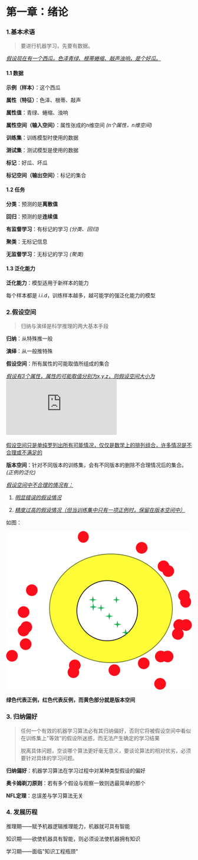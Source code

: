 # 第一章：绪论



### 1.基本术语

> 要进行机器学习，先要有数据。

*<u>假设现在有一个西瓜，色泽青绿、根蒂蜷缩、敲声浊响，是个好瓜。</u>*

#### 1.1 数据

**示例（样本）**：这个西瓜

**属性（特征）**：色泽、根蒂、敲声

**属性值**：青绿、蜷缩、浊响

**属性空间（输入空间）**：属性张成的n维空间 *(n个属性，n维空间)*

**训练集**：训练模型时使用的数据

**测试集**：测试模型是使用的数据

**标记**：好瓜、坏瓜

**标记空间（输出空间）**：标记的集合

#### 1.2 任务

**分类**：预测的是**离散值**

**回归**：预测的是**连续值**

**有监督学习**：有标记的学习 *(分类、回归)*

**聚类**：无标记信息

**无监督学习**：无标记的学习 *(聚类)*

#### 1.3 泛化能力

**泛化能力**：模型适用于新样本的能力

每个样本都是 *i.i.d*，训练样本越多，越可能学的强泛化能力的模型

### 2.假设空间

> 归纳与演绎是科学推理的两大基本手段

**归纳**：从特殊推一般

**演绎**：从一般推特殊

**假设空间**：所有属性的可能取值所组成的集合

<u>*假设有3个属性，属性的可能取值分别为x,y,z，则假设空间大小为![](http://latex.codecogs.com/gif.latex?(x+1)(y+1)(z+1)+1)*</u>

<u>假设空间只是单纯罗列出所有可能情况，仅仅是数学上的排列组合，许多情况是不合理或不满足的</u> 

**版本空间**：针对不同版本的训练集，会有不同版本的删除不合理情况后的集合。*(正例的泛化)*

<u>*假设空间中不合理的情况有：*</u>

1. *<u>明显错误的假设情况</u>*

2. *<u>精度过高的假设情况（但当训练集中只有一项正例时，保留在版本空间中）</u>*

如图：



![image-20190513174324063](assets/image-20190513174324063.png)

​								**绿色代表正例，红色代表反例，而黄色部分就是版本空间**



### 3. 归纳偏好

> 任何一个有效的机器学习算法必有其归纳偏好，否则它将被假设空间中看似在训练集上"等效”的假设所迷惑，而无法产生确定的学习结果
>
> 脱离具体问题，空谈哪个算法更好毫无意义，要谈论算法的相对优劣，必须要针对具体的学习问题。

**归纳偏好**：机器学习算法在学习过程中对某种类型假设的偏好

**奥卡姆剃刀原则**：若有多个假设与观察一致则选最简单的那个

**NFL定理**：总误差与学习算法无关

### 4. 发展历程

推理期——赋予机器逻辑推理能力，机器就可具有智能

知识期——欲使机器具有智能，则必须设法使机器拥有知识

学习期——面临"知识工程瓶颈"